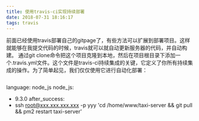 ```yaml
---
title: 使用travis-ci实现持续部署
date: 2018-07-31 18:16:17
tags: travis
---
```

前面已经使用travis部署自己的gitpage了，有些方法可以扩展到部署项目。这样就能够在我提交代码的时候，travis就可以就自动更新服务器的代码，并自动构建。
通过git clone命令把这个项目克隆到本地，然后在项目根目录下添加一个.travis.yml文件。这个文件是travis-ci持续集成的关键，它定义了你所有持续集成的操作。为了简单起见，我们仅仅使用它进行自动化部署：
```

```
language: node_js
node_js:
- 9.3.0
after_success:
- ssh root@xxx.xxx.xxx.xxx -p yyy 'cd /home/www/taxi-server && git pull && pm2 restart taxi-server'
